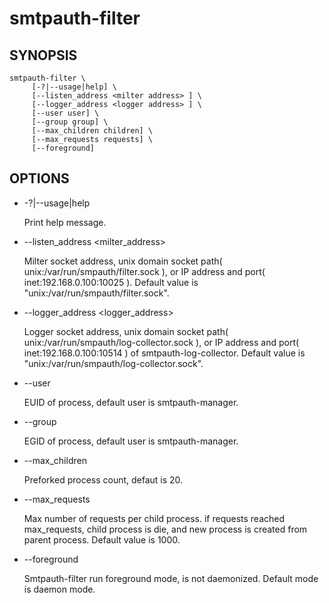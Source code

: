 # smtpauth-filter

## SYNOPSIS

    smtpauth-filter \
         [-?|--usage|help] \
         [--listen_address <milter address> ] \
         [--logger_address <logger address> ] \
         [--user user] \
         [--group group] \
         [--max_children children] \
         [--max_requests requests] \
         [--foreground]

## OPTIONS

*  -?|--usage|help

   Print help message.

*  --listen_address <milter_address>

   Milter socket address, unix domain socket path( unix:/var/run/smpauth/filter.sock ),
   or IP address and port( inet:192.168.0.100:10025 ). Default value is "unix:/var/run/smpauth/filter.sock".

*  --logger_address <logger_address>

   Logger socket address, unix domain socket path( unix:/var/run/smpauth/log-collector.sock ),
   or IP address and port( inet:192.168.0.100:10514 ) of smtpauth-log-collector. 
   Default value is "unix:/var/run/smpauth/log-collector.sock".

*  --user <user>

   EUID of process, default user is smtpauth-manager.

*  --group <group>

   EGID of process, default user is smtpauth-manager.

*  --max_children <children>

   Preforked process count, defaut is 20.

*  --max_requests <requests>

   Max number of requests per child process. if requests reached max_requests,
   child process is die, and new process is created from parent process. 
   Default value is 1000.

*  --foreground

   Smtpauth-filter run foreground mode, is not daemonized. Default mode is daemon mode.
 

